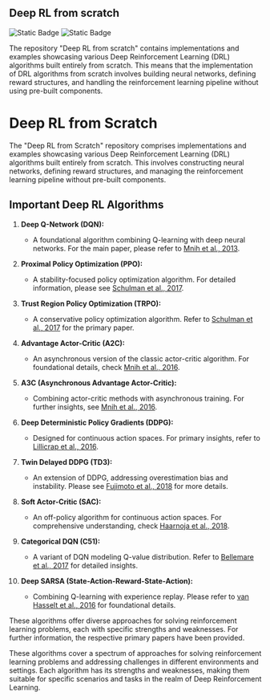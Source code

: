## Deep RL from scratch

![Static Badge](https://img.shields.io/badge/Deep-RL-%23F5B7B1)
![Static Badge](https://img.shields.io/badge/Pytorch-%235D6D7E)


The repository "Deep RL from scratch" contains implementations and examples showcasing various Deep Reinforcement Learning (DRL) algorithms built entirely from scratch. This means that the implementation of DRL algorithms from scratch involves building neural networks, defining reward structures, and handling the reinforcement learning pipeline without using pre-built components.

# Deep RL from Scratch

The "Deep RL from Scratch" repository comprises implementations and examples showcasing various Deep Reinforcement Learning (DRL) algorithms built entirely from scratch. This involves constructing neural networks, defining reward structures, and managing the reinforcement learning pipeline without pre-built components.

## Important Deep RL Algorithms

1. **Deep Q-Network (DQN):**
   - A foundational algorithm combining Q-learning with deep neural networks. For the main paper, please refer to [Mnih et al., 2013](https://arxiv.org/abs/1312.5602).

2. **Proximal Policy Optimization (PPO):**
   - A stability-focused policy optimization algorithm. For detailed information, please see [Schulman et al., 2017](https://arxiv.org/abs/1707.06347).

3. **Trust Region Policy Optimization (TRPO):**
   - A conservative policy optimization algorithm. Refer to [Schulman et al., 2017](https://arxiv.org/abs/1502.05477) for the primary paper.

4. **Advantage Actor-Critic (A2C):**
   - An asynchronous version of the classic actor-critic algorithm. For foundational details, check [Mnih et al., 2016](https://arxiv.org/abs/1602.01783).

5. **A3C (Asynchronous Advantage Actor-Critic):**
   - Combining actor-critic methods with asynchronous training. For further insights, see [Mnih et al., 2016](https://arxiv.org/abs/1602.01783).

6. **Deep Deterministic Policy Gradients (DDPG):**
   - Designed for continuous action spaces. For primary insights, refer to [Lillicrap et al., 2016](https://arxiv.org/abs/1509.02971).

7. **Twin Delayed DDPG (TD3):**
   - An extension of DDPG, addressing overestimation bias and instability. Please see [Fujimoto et al., 2018](https://arxiv.org/abs/1802.09477) for more details.

8. **Soft Actor-Critic (SAC):**
   - An off-policy algorithm for continuous action spaces. For comprehensive understanding, check [Haarnoja et al., 2018](https://arxiv.org/abs/1801.01290).

9. **Categorical DQN (C51):**
   - A variant of DQN modeling Q-value distribution. Refer to [Bellemare et al., 2017](https://arxiv.org/abs/1707.06887) for detailed insights.

10. **Deep SARSA (State-Action-Reward-State-Action):**
    - Combining Q-learning with experience replay. Please refer to [van Hasselt et al., 2016](https://arxiv.org/abs/1706.10059) for foundational details.

These algorithms offer diverse approaches for solving reinforcement learning problems, each with specific strengths and weaknesses. For further information, the respective primary papers have been provided.


These algorithms cover a spectrum of approaches for solving reinforcement learning problems and addressing challenges in different environments and settings. Each algorithm has its strengths and weaknesses, making them suitable for specific scenarios and tasks in the realm of Deep Reinforcement Learning.
